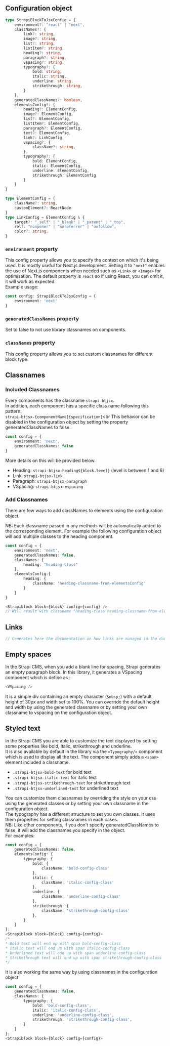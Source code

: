 ## Configuration object
```typescript
type StrapiBlockToJsxConfig = {
    environment?: "react" | "next",
    classNames?: {
        link?: string,
        image?: string,
        list?: string,
        listItem?: string,
        heading?: string,
        paragraph?: string,
        vspacing?: string,
        typography?: {
            bold: string,
            italic: string,
            underline: string,
            strikethrough: string,
        }
    },
    generatedClassNames?: boolean,
    elementsConfig?: {
        heading?: ElementConfig,
        image?: ElementConfig,
        list?: ElementConfig,
        listItem?: ElementConfig,
        paragraph?: ElementConfig,
        text?: ElementConfig,
        link?: LinkConfig,
        vspacing?: {
            className?: string,
        },
        typography?: {
            bold: ElementConfig,
            italic: ElementConfig,
            underline: ElementConfig,
            strikethrough: ElementConfig
        }
    }
}

type ElementConfig = {
    className?: string,
    customElement?: ReactNode
}
type LinkConfig = ElementConfig & {
    target?: "_self" | "_blank" | "_parent" | "_top",
    rel?: "noopener" | "noreferrer" | "nofollow",
    color?: string,
}
```
### `environment` property
This config property allows you to specify the context on which it's being used. It is mostly useful for Next.js development. Setting it  to `"next"` enables the use of Next.js components when needed such as `<Link>` or `<Image>` for optimisation.
The default property is `react` so if using React, you can omit it, it will work as expected.<br>
Example usage:
```typescript
const config: StrapiBlockToJsxConfig = {
    environment: 'next'
}
```

### `generatedClassNames` property
Set to false to not use library classnames on components.
### `classNames` property
This config property allows you to set custom classnames for different block type.

## Classnames
### Included Classnames
Every components has the classname `strapi-btjsx`. <br>
In addition, each component has a specific class name following this pattern:<br>
`strapi-btjsx-{componentName}{specification}`<br
This behavior can be disabled in the configuration object by setting the property generatedClassNames to false.

```typescript
const config = {
    environment: 'next',
    generatedClassNames: false
}
```
More details on this will be provided below.
- Heading: `strapi-btjsx-heading${block.level}` (level is between 1 and 6)
- Link: `strapi-btjsx-link`
- Paragraph: `strapi-btjsx-paragraph`
- VSpacing: `strapi-btjsx-vspacing`


### Add Classnames
There are few ways to add classNames to elements using the configuration object 

NB: Each classname passed in any methods will be automatically added to the corresponding element.
For example the following configuration object will add multiple classes to the heading component.
```typescript
const config = {
    environment: 'next',
    generatedClassNames: false,
    classNames: {
        heading: "heading-class"
    },
    elementsConfig:{
        heading: {
            className: 'heading-classname-from-elementsConfig'
        } 
    }
}

<Strapiblock block={block} config={config} />
// Will result with classname "heading-class heading-classname-from-elementsConfig"
```

## Links
```typescript
// Generates here the documentation on how links are managed in the documentation.
```

## Empty spaces
In the Strapi CMS, when you add a blank line for spacing, Strapi generates an empty paragraph block.
In this library, it generates a VSpacing component which is define as :
```typescript
<VSpacing />
```
It is a simple div containing an empty character (`&nbsp;`) with a default height of 30px and width set to 100%.
You can override the default height and width by using the generated classname or by setting your own classname to vspacing on the configuration object.

## Styled text
In the Strapi CMS you are able to customize the text displayed by setting some properties like bold, italic, strikethrough and underline.<br>
It is also available by default in the library via the `<Typography/>` component which is used to display all the text.
The component simply adds a `<span>` element included a classname.
- `.strapi-btjsx-bold-text` for bold text
- `.strapi-btjsx-italic-text` for italic text
- `.strapi-btjsx-strikethrough-text` for strikethrough text
- `.strapi-btjsx-underlined-text` for underlined text
  
You can customize them classnames by overriding the style on your css using the generated classes or by setting your own classname in the configuration object.<br>
The typography has a different structure to set you own classes. It uses them properties for setting classnames in each cases.<br>
NB: Like other components, if you don't specify generatedClassNames to false, it will add the classnames you specify in the object. <br>
For examples: 
```typescript
const config = {
    generatedClassNames: false,
    elementsConfig: {
        typography: {
            bold: {
                className: 'bold-config-class'
            },
            italic: {
                className: 'italic-config-class'
            },
            underline: {
                className: 'underline-config-class'
            },
            strikethrough: {
                className: 'strikethrough-config-class'
            },
        }
    }
};
<Strapiblock block={block} config={config}>
/*
* Bold text will end up with span bold-config-class
* Italic text will end up with span italic-config-class
* Underlined text will end up with span underline-config-class
* Strikethrough text will end up with span strikethrough-config-class
*/
```
It is also working the same way by using classnames in the configuration object
```typescript
const config = {
    generatedClassNames: false,
    classNames: {
        typography: {
            bold: 'bold-config-class',
            italic: 'italic-config-class',
            underline: 'underline-config-class',
            strikethrough: 'strikethrough-config-class',
        }
    }
};
<Strapiblock block={block} config={config}>
```